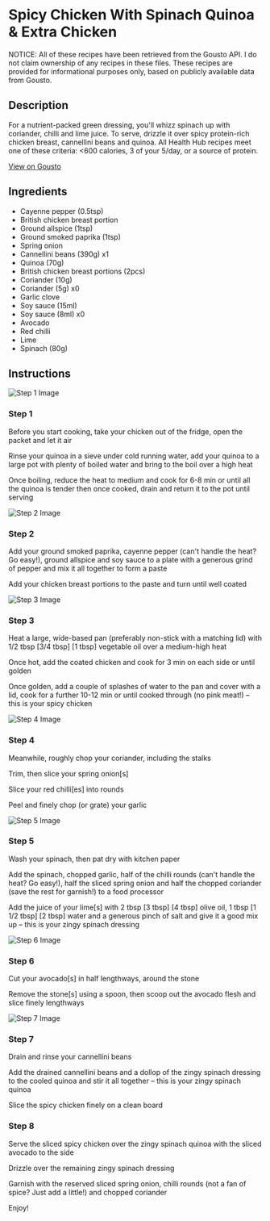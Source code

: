 # Spicy Chicken With Spinach Quinoa & Extra Chicken

NOTICE: All of these recipes have been retrieved from the Gousto API. I do not claim ownership of any recipes in these files. These recipes are provided for informational purposes only, based on publicly available data from Gousto.

## Description

For a nutrient-packed green dressing, you'll whizz spinach up with coriander, chilli and lime juice. To serve, drizzle it over spicy protein-rich chicken breast, cannellini beans and quinoa. All Health Hub recipes meet one of these criteria: <600 calories, 3 of your 5/day, or a source of protein.


[View on Gousto](https://www.gousto.co.uk/recipes/cookbook/spicy-chicken-with-spinach-quinoa-extra-chicken)

## Ingredients

- Cayenne pepper (0.5tsp)
- British chicken breast portion
- Ground allspice (1tsp)
- Ground smoked paprika (1tsp)
- Spring onion
- Cannellini beans (390g) x1
- Quinoa (70g)
- British chicken breast portions (2pcs)
- Coriander (10g)
- Coriander (5g) x0
- Garlic clove
- Soy sauce (15ml)
- Soy sauce (8ml) x0
- Avocado
- Red chilli
- Lime
- Spinach (80g)

## Instructions

![Step 1 Image](https://production-media.gousto.co.uk/cms/recipe-step-image/Step-1-1729495641856-x200.jpg)

### Step 1

Before you start cooking, take your chicken out of the fridge, open the packet and let it air

Rinse your quinoa in a sieve under cold running water, add your quinoa to a large pot with plenty of boiled water and bring to the boil over a high heat

Once boiling, reduce the heat to medium and cook for 6-8 min or until all the quinoa is tender then once cooked, drain and return it to the pot until serving

![Step 2 Image](https://production-media.gousto.co.uk/cms/recipe-step-image/Step-2-1729495644789-x200.jpg)

### Step 2

Add your ground smoked paprika, cayenne pepper (can't handle the heat? Go easy!), ground allspice and soy sauce to a plate with a generous grind of pepper and mix it all together to form a paste

Add your chicken breast portions to the paste and turn until well coated

![Step 3 Image](https://production-media.gousto.co.uk/cms/recipe-step-image/Step-3-1729495648357-x200.jpg)

### Step 3

Heat a large, wide-based pan (preferably non-stick with a matching lid) with 1/2 tbsp<span class="text-purple"> [3/4 tbsp]</span> <span class="text-danger">[1 tbsp]</span> vegetable oil over a medium-high heat

Once hot, add the coated chicken and cook for 3 min on each side or until golden

Once golden, add a couple of splashes of water to the pan and cover with a lid, cook for a further 10-12 min or until cooked through (no pink meat!) – this is your spicy chicken

![Step 4 Image](https://production-media.gousto.co.uk/cms/recipe-step-image/Step-4-1729495652664-x200.jpg)

### Step 4

Meanwhile, roughly chop your coriander, including the stalks

Trim, then slice your spring onion[s]

Slice your red chilli[es] into rounds

Peel and finely chop (or grate) your garlic

![Step 5 Image](https://production-media.gousto.co.uk/cms/recipe-step-image/Step-5-1729495656651-x200.jpg)

### Step 5

Wash your spinach, then pat dry with kitchen paper

Add the spinach, chopped garlic, half of the chilli rounds (can't handle the heat? Go easy!), half the sliced spring onion and half the chopped coriander (save the rest for garnish!) to a food processor

Add the juice of your lime[s] with 2 tbsp <span class="text-purple">[3 tbsp]</span> <span class="text-danger">[4 tbsp]</span> olive oil, 1 tbsp <span class="text-purple">[1 1/2 tbsp]</span> <span class="text-danger">[2 tbsp] </span>water and a generous pinch of salt and give it a good mix up – this is your zingy spinach dressing

![Step 6 Image](https://production-media.gousto.co.uk/cms/recipe-step-image/Step-6-1729495660215-x200.jpg)

### Step 6

Cut your avocado[s] in half lengthways, around the stone

Remove the stone[s] using a spoon, then scoop out the avocado flesh and slice finely lengthways

![Step 7 Image](https://production-media.gousto.co.uk/cms/recipe-step-image/Step-7-1729495663357-x200.jpg)

### Step 7

Drain and rinse your cannellini beans

Add the drained cannellini beans and a dollop of the zingy spinach dressing to the cooled quinoa and stir it all together – this is your zingy spinach quinoa

Slice the spicy chicken finely on a clean board

### Step 8

Serve the sliced spicy chicken over the zingy spinach quinoa with the sliced avocado to the side

Drizzle over the remaining zingy spinach dressing

Garnish with the reserved sliced spring onion, chilli rounds (not a fan of spice? Just add a little!) and chopped coriander

Enjoy!

